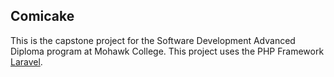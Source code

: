 ## Comicake 

This is the capstone project for the Software Development Advanced Diploma program at Mohawk College. This project uses the PHP Framework [Laravel](http://laravel.com). 
